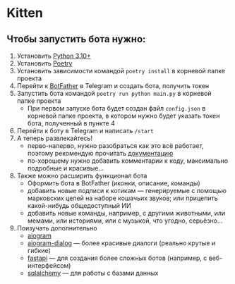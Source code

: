 # Kitten

## Чтобы запустить бота нужно:

1. Установить [Python 3.10+](https://www.python.org/downloads/)
2. Установить [Poetry](https://python-poetry.org/docs/#installation)
3. Установить зависимости командой `poetry install` в корневой папке проекта
4. Перейти к [BotFather](https://t.me/BotFather) в Telegram и создать бота, получить токен
5. Запустить бота командой `poetry run python main.py` в корневой папке проекта
    - При первом запуске бота будет создан файл `config.json` в корневой папке проекта, в котором нужно будет указать
      токен бота, полученный в пункте 4
6. Перейти к боту в Telegram и написать `/start`
7. А теперь развлекайтесь!
    - перво-наперво, нужно разобраться как это всё работает, поэтому рекомендую
      прочитать [документацию](https://docs.aiogram.dev/en/dev-3.x/)
    - по-хорошему нужно добавить комментарии к коду, максимально подробные и красивые...
8. Также можно расширить функционал бота
    - Оформить бота в BotFather (иконки, описание, команды)
    - добавить новые подписи к котикам — генерируемые с помощью марковских
      цепей на наборе кошачьих звуков; или прицепить какой-нибудь общедоступный ИИ
    - добавить новые команды, например, с другими животными, или мемами, или историями, или с музыкой, что угодно,
      серьёзно...
9. Поизучать дополнительно
    - [aiogram](https://docs.aiogram.dev/en/dev-3.x/)
    - [aiogram-dialog](https://aiogram-dialog.readthedocs.io/en/latest/) — более красивые диалоги (реально крутые и
      гибкие)
    - [fastapi](https://fastapi.tiangolo.com/) — для создания более сложных ботов (например, с веб-интерфейсом)
    - [sqlalchemy](https://docs.sqlalchemy.org/en/14/) — для работы с базами данных